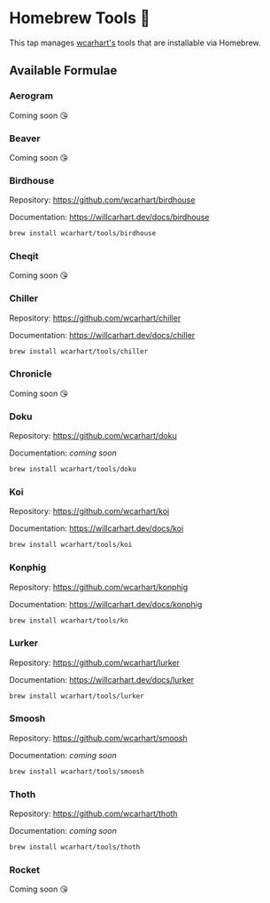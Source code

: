# Homebrew Tools 🍺
This tap manages [wcarhart's](https://github.com/wcarhart) tools that are installable via Homebrew.

## Available Formulae
### Aerogram
Coming soon 😘

### Beaver
Coming soon 😘

### Birdhouse
Repository: https://github.com/wcarhart/birdhouse

Documentation: https://willcarhart.dev/docs/birdhouse
```bash
brew install wcarhart/tools/birdhouse
```

### Cheqit
Coming soon 😘

### Chiller
Repository: https://github.com/wcarhart/chiller

Documentation: https://willcarhart.dev/docs/chiller
```bash
brew install wcarhart/tools/chiller
```

### Chronicle
Coming soon 😘

### Doku
Repository: https://github.com/wcarhart/doku

Documentation: _coming soon_
```bash
brew install wcarhart/tools/doku
```

### Koi
Repository: https://github.com/wcarhart/koi

Documentation: https://willcarhart.dev/docs/koi
```bash
brew install wcarhart/tools/koi
```

### Konphig
Repository: https://github.com/wcarhart/konphig

Documentation: https://willcarhart.dev/docs/konphig
```bash
brew install wcarhart/tools/kn
```

### Lurker
Repository: https://github.com/wcarhart/lurker

Documentation: https://willcarhart.dev/docs/lurker
```bash
brew install wcarhart/tools/lurker
```

### Smoosh
Repository: https://github.com/wcarhart/smoosh

Documentation: _coming soon_
```bash
brew install wcarhart/tools/smoosh
```

### Thoth
Repository: https://github.com/wcarhart/thoth

Documentation: _coming soon_
```bash
brew install wcarhart/tools/thoth
```

### Rocket
Coming soon 😘
